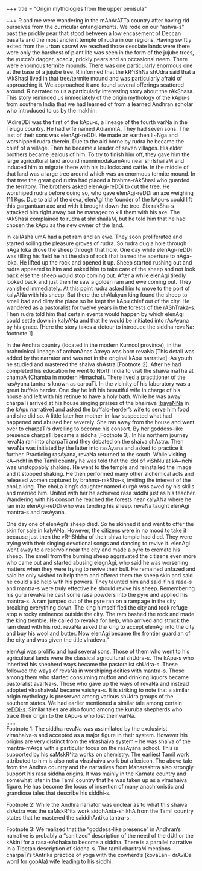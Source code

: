+++
title = "Origin mythologies from the upper penisula"

+++
R and me were wandering in the mAhArATTa country after having rid
ourselves from the curricular entanglements. We rode on our “ashva-s”
past the prickly pear that stood between a low encasement of Deccan
basalts and the most ancient temple of rudra in our regions. Having
swiftly exited from the urban sprawl we reached those desolate lands
were there were only the harshest of plant life was seen in the form of
the jujube trees, the yucca’s dagger, acacia, prickly pears and an
occasional neem. There were enormous termite mounds. There was one
particularly enormous one at the base of a jujube tree. R informed that
the kR^iShNa shUdra said that a rAkShasI lived in that tree/termite
mound and was particularly afraid of approaching it. We approached it
and found several offerings scattered around. R narrated to us a
particularly interesting story about the rAkShasa. This story reminded
us immediately of the origin mythology of the kApu-s from southern India
that we had learned of from a learned Andhran scholar who introduced to
us by the makhin:

“AdireDDi was the first of the kApu-s, a lineage of the fourth varNa in
the Telugu country. He had wife named AdiammA. They had seven sons. The
last of their sons was elenAgi-reDDi. He made an earthen li\~Nga and
worshipped rudra therein. Due to the aid borne by rudra he became the
chief of a village. Then he became a leader of seven villages. His elder
brothers became jealous of him. To try to finish him off, they gave him
the large agricultural land around munnimodakamAnu near shrIshailaM and
induced him to migrate there with his bullocks and cattle. In the middle
of that land was a large tree around which was an enormous termite
mound. In that tree the great god rudra had placed a brahma-rAkShasI who
guarded the territory. The brothers asked elenAgi-reDDi to cut the tree.
He worshiped rudra before doing so, who gave elenAgi-reDDi an axe
weighing 111 Kgs. Due to aid of the deva, elenAgI the founder of the
kApu-s could lift this gargantuan axe and with it brought down the tree.
Six rakSha-s attacked him right away but he managed to kill them with
his axe. The rAkShasi complained to rudra at shrIshailaM, but he told
him that he had chosen the kApu as the new owner of the land.

In kailAsha umA had a pet ram and an ewe. They soon proliferated and
started soiling the pleasure groves of rudra. So rudra dug a hole
through nAga loka drove the sheep through that hole. One day while
elenAgi-reDDi was tilling his field he hit the slab of rock that barred
the aperture to nAga-loka. He lifted up the rock and opened it up. Sheep
started rushing out and rudra appeared to him and asked him to take care
of the sheep and not look back else the sheep would stop coming out.
After a while elenAgi tiredly looked back and just then he saw a golden
ram and ewe coming out. They vanished immediately. At this point rudra
asked him to move to the port of kalyANa with his sheep. But there the
chAlukyan king found the sheep to smell bad and dirty the place so he
kept the kApu chief out of the city. He wandered as a pastoralist for
twelve years in the forests of the rAShTraka-s. Then rudra told him that
certain events would happen by which elenAgi could settle down in
kalyANa and that he would be initiated into rAsAyana by his grace.
\[Here the story takes a detour to introduce the siddha revaNa: footnote
1\]

In the Andhra country (located in the modern Kurnool province), in the
brahminical lineage of archanAnas Atreya was born revaNa \[This detail
was added by the narrator and was not in the original kApu narrative\].
As youth he studied and mastered the shaiva shAstra \[Footnote 2\].
After he had completed his education he went to North India to visit the
shaiva maTha at champA (Chamba in modern Himachal). There lived a
practitioner of the rasAyana tantra-s known as carpaTi. In the vicinity
of his laboratory was a great buffalo herder. One day he left his
beautiful wife in charge of his house and left with his retinue to have
a holy bath. While he was away charpaTi arrived at his house singing
praises of the bhairava
\[[bayaNNa](https://manasataramgini.wordpress.com/2007/06/24/a-local-pantheon-of-mallanna/)
in the kApu narrative\] and asked the buffalo-herder’s wife to serve him
food and she did so. A little later her mother-in-law suspected what had
happened and abused her severely. She ran away from the house and went
over to charpaTi’s dwelling to become his consort. By her goddess-like
presence charpaTi became a siddha \[Footnote 3\]. In his northern
journey revaNa ran into charpaTi and they debated on the shaiva shAstra.
Then revaNa was initiated by the latter into rasAyana and asked to
practice it further. Practicing rasAyana, revaNa returned to the south.
While visiting kA\~nchI in the Tamil country he was told that the idol
of viShNu at kA\~nchi was unstoppably shaking. He went to the temple and
reinstalled the image and it stopped shaking. He then performed many
other alchemical acts and released women captured by brahma-rakSha-s,
inviting the interest of the choLa king. The choLa king’s daughter named
durgA was awed by his skills and married him. United with her he
achieved rasa siddhi just as his teacher. Wandering with his consort he
reached the forests near kalyANa where he ran into elenAgi-reDDi who was
tending his sheep. revaNa taught elenAgi mantra-s and rasAyana.

One day one of elenAgi’s sheep died. So he skinned it and went to offer
the skin for sale in kalyANa. However, the citizens were in no mood to
take it because just then the vR^iShbha of their shiva temple had died.
They were trying with their singing devotional songs and dancing to
revive it. elenAgi went away to a reservoir near the city and made a
pyre to cremate his sheep. The smell from the burning sheep aggravated
the citizens even more who came out and started abusing elegnAgi, who
said he was worsening matters when they were trying to revive their
bull. He remained unfazed and said he only wished to help them and
offered them the sheep skin and said he could also help with his powers.
They taunted him and said if his rasa-s and mantra-s were truly
effective he should revive his sheep. Remembering his guru revaNa he
cast some rasa powders into the pyre and applied his mantra-s. A ram
jumped out of the pyre ran on a rampage in the city breaking everything
down. The king himself fled the city and took refuge atop a rocky
eminence outside the city. The ram bashed the rock and made the king
tremble. He called to revaNa for help, who arrived and struck the ram
dead with his rod. revaNa asked the king to accept elenAgi into the city
and buy his wool and butter. Now elenAgi became the frontier guardian of
the city and was given the title vIradeva.”

elenAgi was prolific and had several sons. Those of them who went to his
agricultural lands were the classical agricultural shUdra-s. The kApu-s
who inherited his shepherd ways became the pastoralist shUdra-s. These
followed the ways of revaNa in worshiping deities with mantra-s. Those
among them who started consuming mutton and drinking liquors became
pastoralist avarNa-s. Those who gave up the ways of revaNa and instead
adopted vIrashaivaM became vaishya-s. It is striking to note that a
similar origin mythology is preserved among various shUdra groups of the
southern states. We had earlier mentioned a similar tale among certain
[reDDi-s](https://manasataramgini.wordpress.com/2003/09/01/masi-reddi/).
Similar tales are also found among the kuruba shepherds who trace their
origin to the kApu-s who lost their varNa.  
……  
Footnote 1: The siddha revaNa was assimilated by the exclusivist
vIrashaiva-s and accepted as a major figure in their system. However his
origins are very distinct from the vIrashaiva system – he was shaiva of
the mantra-mArga with a particular focus on the rasAyana school. This is
supported by his saMskR^ita works on chemistry. The earliest Tamil work
attributed to him is also not a vIrashaiva work but a lexicon. The above
tale from the Andhra country and the narratives from Maharashtra also
strongly support his rasa siddha origins. It was mainly in the Karnata
country and somewhat later in the Tamil country that he was taken up as
a vIrashaiva figure. He has become the locus of insertion of many
anachronistic and grandiose tales that describe his siddhi-s.

Footnote 2: While the Andhra narrator was unclear as to what this shaiva
shAstra was the saMskR^ita work siddhAnta-shikhA from the Tamil country
states that he mastered the saiddhAntika tantra-s.

Footnote 3: We realized that the “goddess-like presence” in Andhran’s
narrative is probably a “sanitized” description of the need of the dUtI
or the kAkinI for a rasa-sAdhaka to become a siddha. There is a parallel
narrative in a Tibetan description of siddha-s. The tamil charitraM
mentions charpaTi’s tAntrika practice of yoga with the cowherd’s
(kovaLan= drAviDa word for gopAla) wife leading to his siddhi.
